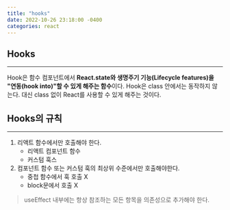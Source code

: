 ```yaml
---
title: "hooks"
date: 2022-10-26 23:18:00 -0400
categories: react
---
```


## Hooks

---

Hook은 함수 컴포넌트에서 **React.state와 생명주기 기능(Lifecycle features)을 "연동(hook into)"할 수 있게 해주는 함수**이다. Hook은 class 안에서는 동작하지 않는다. 대신 class 없이 React를 사용할 수 있게 해주는 것이다.

## Hooks의 규칙

---

1. 리액트 함수에서만 호출해야 한다.
   - 리액트 컴포넌트 함수
   - 커스텀 훅스
2. 컴포넌트 함수 또는 커스텀 훅의 최상위 수준에서만 호출해야한다.
   - 중첩 함수에서 훅 호출 X
   - block문에서 호출 X

> useEffect 내부에는 항상 참조하는 모든 항목을 의존성으로 추가해야 한다.
